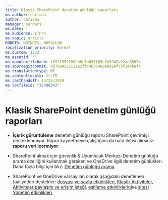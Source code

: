 ```yaml
---
title: Klasik SharePoint denetim günlüğü raporları
ms.author: chrisda
author: chrisda
manager: serdars
ms.date: ''
ms.audience: ITPro
ms.topic: article
ROBOTS: NOINDEX, NOFOLLOW
localization_priority: Normal
ms.custom: 1373
ms.assetid: ''
ms.openlocfilehash: f892f559109db8c3b697f65e7b9942a22ae65034
ms.sourcegitcommit: 9d78905c512192ffc4675468abd2efc5f2e4baf4
ms.translationtype: MT
ms.contentlocale: tr-TR
ms.lasthandoff: 04/23/2019
ms.locfileid: "32408343"
---
```

# <a name="classic-sharepoint-audit-log-reports"></a>Klasik SharePoint denetim günlüğü raporları

- **İçerik görüntüleme** denetim günlüğü raporu SharePoint çevrimiçi desteklenmiyor. Rapor kaydetmeye çalıştığınızda hata iletisi alırsınız: **raporu veri içermiyor**.

- SharePoint almak için güvenlik & Uyumluluk Merkezi Denetim günlüğü arama özelliğini kullanmak gereken ve OneDrive ilgili denetim günlükleri. Daha fazla bilgi için bkz: [Denetim günlüğü arama](https://docs.microsoft.com/office365/securitycompliance/search-the-audit-log-in-security-and-compliance#search-the-audit-log).

- SharePoint ve OneDrive varsayılan olarak aşağıdaki denetlenen faaliyetleri destekler: [dosyası ve sayfa etkinlikleri](https://docs.microsoft.com/office365/securitycompliance/search-the-audit-log-in-security-and-compliance#file-and-page-activities), [Klasör Aktiviteler](https://docs.microsoft.com/office365/securitycompliance/search-the-audit-log-in-security-and-compliance#folder-activities), [Aktiviteler paylaşım ve erişim isteği](https://docs.microsoft.com/office365/securitycompliance/search-the-audit-log-in-security-and-compliance#sharing-and-access-request-activities), [eşitleme etkinliklerini](https://docs.microsoft.com/office365/securitycompliance/search-the-audit-log-in-security-and-compliance#synchronization-activities)ve [sitesi Yönetim etkinlikleri](https://docs.microsoft.com/office365/securitycompliance/search-the-audit-log-in-security-and-compliance#site-administration-activities).
